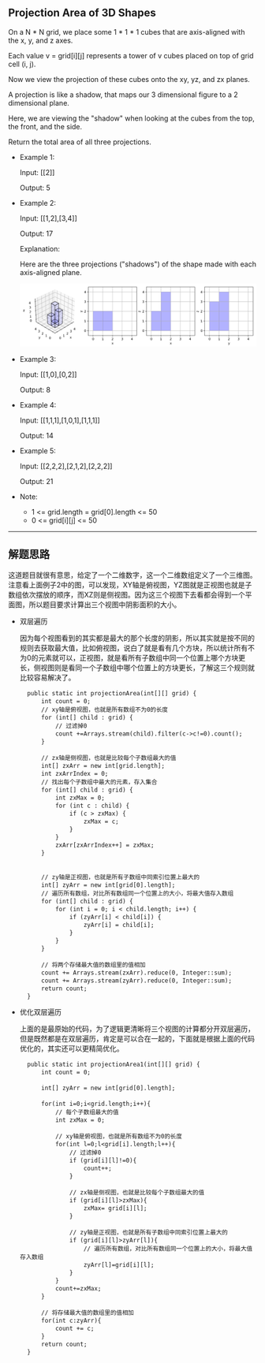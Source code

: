 ## Projection Area of 3D Shapes

On a N * N grid, we place some 1 * 1 * 1 cubes that are axis-aligned with the x, y, and z axes.

Each value v = grid[i][j] represents a tower of v cubes placed on top of grid cell (i, j).

Now we view the projection of these cubes onto the xy, yz, and zx planes.

A projection is like a shadow, that maps our 3 dimensional figure to a 2 dimensional plane. 

Here, we are viewing the "shadow" when looking at the cubes from the top, the front, and the side.

Return the total area of all three projections.

 

- Example 1:

  Input: [[2]]

  Output: 5

- Example 2:

  Input: [[1,2],[3,4]]

  Output: 17

  Explanation: 

  Here are the three projections ("shadows") of the shape made with each axis-aligned plane.

  ![三维图](https://github.com/nemolpsky/algorithm/raw/master/file/image/shadow.png)
  

- Example 3:

  Input: [[1,0],[0,2]]

  Output: 8

- Example 4:

  Input: [[1,1,1],[1,0,1],[1,1,1]]

  Output: 14

- Example 5:

  Input: [[2,2,2],[2,1,2],[2,2,2]]

  Output: 21
 

- Note:

  - 1 <= grid.length = grid[0].length <= 50
  - 0 <= grid[i][j] <= 50

---

## 解题思路

这道题目就很有意思，给定了一个二维数字，这一个二维数组定义了一个三维图。注意看上面例子2中的图，可以发现，XY轴是俯视图，YZ图就是正视图也就是子数组依次摆放的顺序，而XZ则是侧视图。因为这三个视图下去看都会得到一个平面图，所以题目要求计算出三个视图中阴影面积的大小。

- 双层遍历

  因为每个视图看到的其实都是最大的那个长度的阴影，所以其实就是按不同的规则去获取最大值，比如俯视图，说白了就是看有几个方块，所以统计所有不为0的元素就可以，正视图，就是看所有子数组中同一个位置上哪个方块更长，侧视图则是看同一个子数组中哪个位置上的方块更长，了解这三个规则就比较容易解决了。

  ```
    public static int projectionArea(int[][] grid) {
        int count = 0;
        // xy轴是俯视图，也就是所有数组不为0的长度
        for (int[] child : grid) {
            // 过滤掉0
            count +=Arrays.stream(child).filter(c->c!=0).count();
        }

        // zx轴是侧视图，也就是比较每个子数组最大的值
        int[] zxArr = new int[grid.length];
        int zxArrIndex = 0;
        // 找出每个子数组中最大的元素，存入集合
        for (int[] child : grid) {
            int zxMax = 0;
            for (int c : child) {
                if (c > zxMax) {
                    zxMax = c;
                }
            }
            zxArr[zxArrIndex++] = zxMax;
        }


        // zy轴是正视图，也就是所有子数组中同索引位置上最大的
        int[] zyArr = new int[grid[0].length];
        // 遍历所有数组，对比所有数组同一个位置上的大小，将最大值存入数组
        for (int[] child : grid) {
            for (int i = 0; i < child.length; i++) {
                if (zyArr[i] < child[i]) {
                    zyArr[i] = child[i];
                }
            }
        }
        
        // 将两个存储最大值的数组里的值相加
        count += Arrays.stream(zxArr).reduce(0, Integer::sum);
        count += Arrays.stream(zyArr).reduce(0, Integer::sum);
        return count;
    }
  ```
  
- 优化双层遍历

  上面的是最原始的代码，为了逻辑更清晰将三个视图的计算都分开双层遍历，但是既然都是在双层遍历，肯定是可以合在一起的，下面就是根据上面的代码优化的，其实还可以更精简优化。

  ```
    public static int projectionArea1(int[][] grid) {
        int count = 0;

        int[] zyArr = new int[grid[0].length];

        for(int i=0;i<grid.length;i++){
            // 每个子数组最大的值
            int zxMax = 0;

            // xy轴是俯视图，也就是所有数组不为0的长度
            for(int l=0;l<grid[i].length;l++){
                // 过滤掉0
                if (grid[i][l]!=0){
                    count++;
                }

                // zx轴是侧视图，也就是比较每个子数组最大的值
                if (grid[i][l]>zxMax){
                    zxMax= grid[i][l];
                }

                // zy轴是正视图，也就是所有子数组中同索引位置上最大的
                if (grid[i][l]>zyArr[l]){
                    // 遍历所有数组，对比所有数组同一个位置上的大小，将最大值存入数组
                    zyArr[l]=grid[i][l];
                }
            }
            count+=zxMax;
        }

        // 将存储最大值的数组里的值相加
        for(int c:zyArr){
            count += c;
        }
        return count;
    }
  ```
